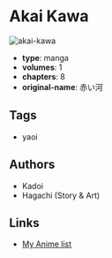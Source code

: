 # Akai Kawa

![akai-kawa](https://cdn.myanimelist.net/images/manga/2/30406.jpg)

-   **type**: manga
-   **volumes**: 1
-   **chapters**: 8
-   **original-name**: 赤い河

## Tags

-   yaoi

## Authors

-   Kadoi
-   Hagachi (Story & Art)

## Links

-   [My Anime list](https://myanimelist.net/manga/17913/Akai_Kawa)
